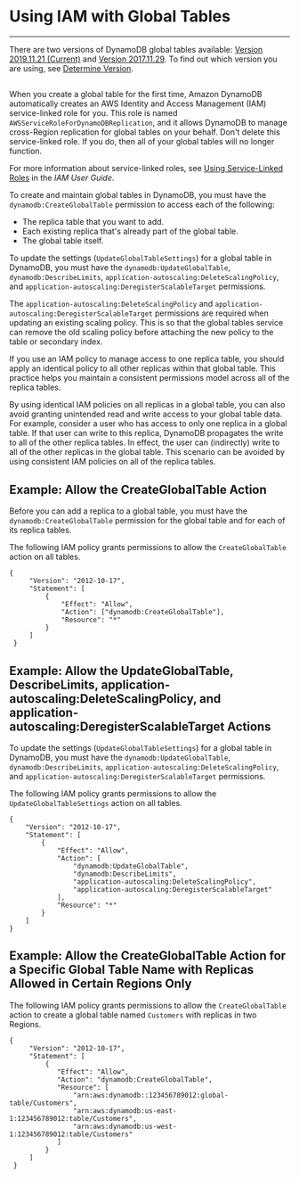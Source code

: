 # Using IAM with Global Tables<a name="gt_IAM"></a>

****  
There are two versions of DynamoDB global tables available: [Version 2019\.11\.21 \(Current\)](globaltables.V2.md) and [Version 2017\.11\.29](globaltables.V1.md)\. To find out which version you are using, see [Determine Version](globaltables.DetermineVersion.md)\.

## <a name="globaltables_reqs_bestpractices.permissions-model"></a>

When you create a global table for the first time, Amazon DynamoDB automatically creates an AWS Identity and Access Management \(IAM\) service\-linked role for you\. This role is named `AWSServiceRoleForDynamoDBReplication`, and it allows DynamoDB to manage cross\-Region replication for global tables on your behalf\. Don't delete this service\-linked role\. If you do, then all of your global tables will no longer function\.

For more information about service\-linked roles, see [Using Service\-Linked Roles](https://docs.aws.amazon.com/IAM/latest/UserGuide/using-service-linked-roles.html) in the *IAM User Guide*\.

To create and maintain global tables in DynamoDB, you must have the `dynamodb:CreateGlobalTable` permission to access each of the following:
+ The replica table that you want to add\.
+ Each existing replica that's already part of the global table\.
+ The global table itself\.

To update the settings \(`UpdateGlobalTableSettings`\) for a global table in DynamoDB, you must have the `dynamodb:UpdateGlobalTable`, `dynamodb:DescribeLimits`, `application-autoscaling:DeleteScalingPolicy`, and `application-autoscaling:DeregisterScalableTarget` permissions\. 

 The `application-autoscaling:DeleteScalingPolicy` and `application-autoscaling:DeregisterScalableTarget` permissions are required when updating an existing scaling policy\. This is so that the global tables service can remove the old scaling policy before attaching the new policy to the table or secondary index\.

If you use an IAM policy to manage access to one replica table, you should apply an identical policy to all other replicas within that global table\. This practice helps you maintain a consistent permissions model across all of the replica tables\.

By using identical IAM policies on all replicas in a global table, you can also avoid granting unintended read and write access to your global table data\. For example, consider a user who has access to only one replica in a global table\. If that user can write to this replica, DynamoDB propagates the write to all of the other replica tables\. In effect, the user can \(indirectly\) write to all of the other replicas in the global table\. This scenario can be avoided by using consistent IAM policies on all of the replica tables\.

## Example: Allow the CreateGlobalTable Action<a name="access-policy-gt-example1"></a>

Before you can add a replica to a global table, you must have the `dynamodb:CreateGlobalTable` permission for the global table and for each of its replica tables\.

The following IAM policy grants permissions to allow the `CreateGlobalTable` action on all tables\.

```
{
     "Version": "2012-10-17",
     "Statement": [
         {
             "Effect": "Allow",
             "Action": ["dynamodb:CreateGlobalTable"],
             "Resource": "*"
         }
     ]
 }
```

## Example: Allow the UpdateGlobalTable, DescribeLimits, application\-autoscaling:DeleteScalingPolicy, and application\-autoscaling:DeregisterScalableTarget Actions<a name="access-policy-gt-example2"></a>

To update the settings \(`UpdateGlobalTableSettings`\) for a global table in DynamoDB, you must have the `dynamodb:UpdateGlobalTable`, `dynamodb:DescribeLimits`, `application-autoscaling:DeleteScalingPolicy`, and `application-autoscaling:DeregisterScalableTarget` permissions\. 

The following IAM policy grants permissions to allow the `UpdateGlobalTableSettings` action on all tables\.

```
{
    "Version": "2012-10-17",
    "Statement": [
        {
            "Effect": "Allow",
            "Action": [
                "dynamodb:UpdateGlobalTable",
                "dynamodb:DescribeLimits",
                "application-autoscaling:DeleteScalingPolicy",
                "application-autoscaling:DeregisterScalableTarget"
            ],
            "Resource": "*"
        }
    ]
}
```

## Example: Allow the CreateGlobalTable Action for a Specific Global Table Name with Replicas Allowed in Certain Regions Only<a name="access-policy-gt-example3"></a>

The following IAM policy grants permissions to allow the `CreateGlobalTable` action to create a global table named `Customers` with replicas in two Regions\.

```
{
     "Version": "2012-10-17",
     "Statement": [
         {
            "Effect": "Allow",
            "Action": "dynamodb:CreateGlobalTable",
            "Resource": [
                "arn:aws:dynamodb::123456789012:global-table/Customers",
                "arn:aws:dynamodb:us-east-1:123456789012:table/Customers",
                "arn:aws:dynamodb:us-west-1:123456789012:table/Customers"
            ]
         }
     ]
 }
```